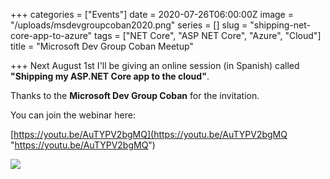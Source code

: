 +++
categories = ["Events"]
date = 2020-07-26T06:00:00Z
image = "/uploads/msdevgroupcoban2020.png"
series = []
slug = "shipping-net-core-app-to-azure"
tags = ["NET Core", "ASP NET Core", "Azure", "Cloud"]
title = "Microsoft Dev Group Coban Meetup"

+++
Next August 1st I'll be giving an online session (in Spanish) called **"Shipping my ASP.NET Core app to the cloud"**.

 Thanks to the **Microsoft Dev Group Coban** for the invitation.

 You can join the webinar here:

 [https://youtu.be/AuTYPV2bgMQ](https://youtu.be/AuTYPV2bgMQ "https://youtu.be/AuTYPV2bgMQ")

 ![](/uploads/msdevgroupcoban2020.png)